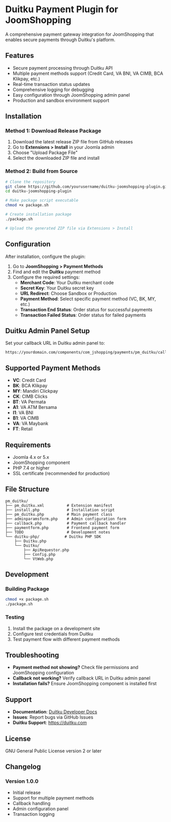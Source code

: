 # Duitku Payment Plugin for JoomShopping

A comprehensive payment gateway integration for JoomShopping that enables secure payments through Duitku's platform.

## Features

- Secure payment processing through Duitku API
- Multiple payment methods support (Credit Card, VA BNI, VA CIMB, BCA Klikpay, etc.)
- Real-time transaction status updates
- Comprehensive logging for debugging
- Easy configuration through JoomShopping admin panel
- Production and sandbox environment support

## Installation

### Method 1: Download Release Package
1. Download the latest release ZIP file from GitHub releases
2. Go to **Extensions > Install** in your Joomla admin
3. Choose "Upload Package File"
4. Select the downloaded ZIP file and install

### Method 2: Build from Source
```bash
# Clone the repository
git clone https://github.com/yourusername/duitku-joomshopping-plugin.git
cd duitku-joomshopping-plugin

# Make package script executable
chmod +x package.sh

# Create installation package
./package.sh

# Upload the generated ZIP file via Extensions > Install
```

## Configuration

After installation, configure the plugin:

1. Go to **JoomShopping > Payment Methods**
2. Find and edit the **Duitku** payment method
3. Configure the required settings:
   - **Merchant Code**: Your Duitku merchant code
   - **Secret Key**: Your Duitku secret key
   - **URL Redirect**: Choose Sandbox or Production
   - **Payment Method**: Select specific payment method (VC, BK, MY, etc.)
   - **Transaction End Status**: Order status for successful payments
   - **Transaction Failed Status**: Order status for failed payments

## Duitku Admin Panel Setup

Set your callback URL in Duitku admin panel to:
```
https://yourdomain.com/components/com_jshopping/payments/pm_duitku/callback.php
```

## Supported Payment Methods

- **VC**: Credit Card
- **BK**: BCA Klikpay
- **MY**: Mandiri Clickpay
- **CK**: CIMB Clicks
- **BT**: VA Permata
- **A1**: VA ATM Bersama
- **I1**: VA BNI
- **B1**: VA CIMB
- **VA**: VA Maybank
- **FT**: Retail

## Requirements

- Joomla 4.x or 5.x
- JoomShopping component
- PHP 7.4 or higher
- SSL certificate (recommended for production)

## File Structure

```
pm_duitku/
├── pm_duitku.xml          # Extension manifest
├── install.php            # Installation script
├── pm_duitku.php          # Main payment class
├── adminparamsform.php    # Admin configuration form
├── callback.php           # Payment callback handler
├── paymentform.php        # Frontend payment form
├── TODO                   # Development notes
└── duitku-php/           # Duitku PHP SDK
    ├── Duitku.php
    └── Duitku/
        ├── ApiRequestor.php
        ├── Config.php
        └── VtWeb.php
```

## Development

### Building Package
```bash
chmod +x package.sh
./package.sh
```

### Testing
1. Install the package on a development site
2. Configure test credentials from Duitku
3. Test payment flow with different payment methods

## Troubleshooting

- **Payment method not showing?** Check file permissions and JoomShopping configuration
- **Callback not working?** Verify callback URL in Duitku admin panel
- **Installation fails?** Ensure JoomShopping component is installed first

## Support

- **Documentation**: [Duitku Developer Docs](https://docs.duitku.com)
- **Issues**: Report bugs via GitHub Issues
- **Duitku Support**: https://duitku.com

## License

GNU General Public License version 2 or later

## Changelog

### Version 1.0.0
- Initial release
- Support for multiple payment methods
- Callback handling
- Admin configuration panel
- Transaction logging
